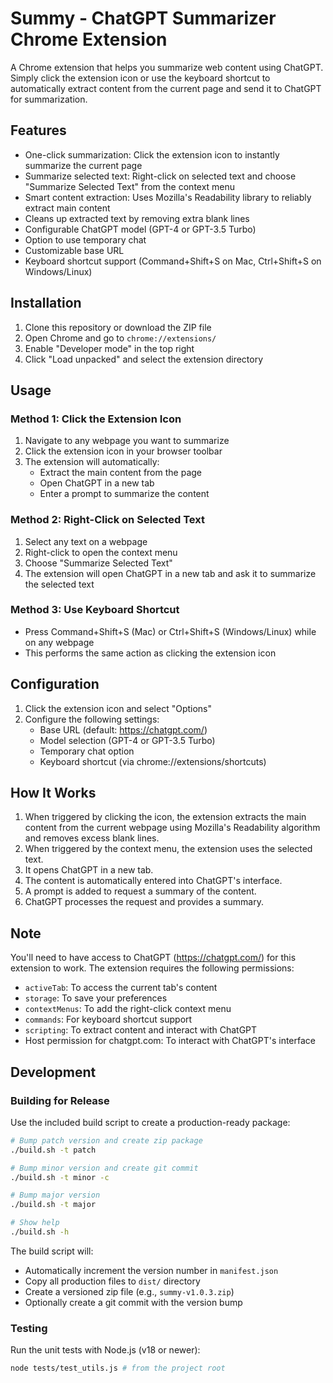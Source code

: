 # Summy - ChatGPT Summarizer Chrome Extension

A Chrome extension that helps you summarize web content using ChatGPT. Simply click the extension icon or use the keyboard shortcut to automatically extract content from the current page and send it to ChatGPT for summarization.

## Features

- One-click summarization: Click the extension icon to instantly summarize the current page
- Summarize selected text: Right-click on selected text and choose "Summarize Selected Text" from the context menu
- Smart content extraction: Uses Mozilla's Readability library to reliably extract main content
- Cleans up extracted text by removing extra blank lines
- Configurable ChatGPT model (GPT-4 or GPT-3.5 Turbo)
- Option to use temporary chat
- Customizable base URL
- Keyboard shortcut support (Command+Shift+S on Mac, Ctrl+Shift+S on Windows/Linux)

## Installation

1. Clone this repository or download the ZIP file
2. Open Chrome and go to `chrome://extensions/`
3. Enable "Developer mode" in the top right
4. Click "Load unpacked" and select the extension directory

## Usage

### Method 1: Click the Extension Icon
1. Navigate to any webpage you want to summarize
2. Click the extension icon in your browser toolbar
3. The extension will automatically:
   - Extract the main content from the page
   - Open ChatGPT in a new tab
   - Enter a prompt to summarize the content

### Method 2: Right-Click on Selected Text
1. Select any text on a webpage
2. Right-click to open the context menu
3. Choose "Summarize Selected Text"
4. The extension will open ChatGPT in a new tab and ask it to summarize the selected text

### Method 3: Use Keyboard Shortcut
- Press Command+Shift+S (Mac) or Ctrl+Shift+S (Windows/Linux) while on any webpage
- This performs the same action as clicking the extension icon

## Configuration

1. Click the extension icon and select "Options"
2. Configure the following settings:
   - Base URL (default: https://chatgpt.com/)
   - Model selection (GPT-4 or GPT-3.5 Turbo)
   - Temporary chat option
   - Keyboard shortcut (via chrome://extensions/shortcuts)

## How It Works

1. When triggered by clicking the icon, the extension extracts the main content from the current webpage using Mozilla's Readability algorithm and removes excess blank lines.
2. When triggered by the context menu, the extension uses the selected text.
3. It opens ChatGPT in a new tab.
4. The content is automatically entered into ChatGPT's interface.
5. A prompt is added to request a summary of the content.
6. ChatGPT processes the request and provides a summary.

## Note

You'll need to have access to ChatGPT (https://chatgpt.com/) for this extension to work. The extension requires the following permissions:
- `activeTab`: To access the current tab's content
- `storage`: To save your preferences
- `contextMenus`: To add the right-click context menu
- `commands`: For keyboard shortcut support
- `scripting`: To extract content and interact with ChatGPT
- Host permission for chatgpt.com: To interact with ChatGPT's interface

## Development

### Building for Release

Use the included build script to create a production-ready package:

```bash
# Bump patch version and create zip package
./build.sh -t patch

# Bump minor version and create git commit
./build.sh -t minor -c

# Bump major version
./build.sh -t major

# Show help
./build.sh -h
```

The build script will:
- Automatically increment the version number in `manifest.json`
- Copy all production files to `dist/` directory
- Create a versioned zip file (e.g., `summy-v1.0.3.zip`)
- Optionally create a git commit with the version bump

### Testing

Run the unit tests with Node.js (v18 or newer):

```bash
node tests/test_utils.js # from the project root
```
